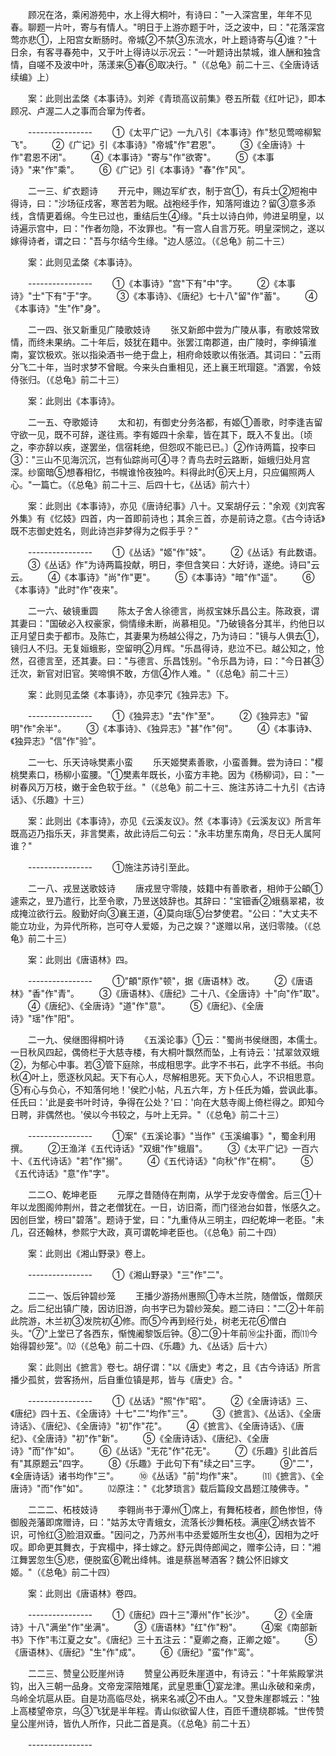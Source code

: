 <!-- { "loadSidebar": true } -->
　　顾况在洛，乘闲游苑中，水上得大桐叶，有诗曰："一入深宫里，年年不见春。聊题一片叶，寄与有情人。"明日于上游亦题于叶，泛之波中，曰："花落深宫莺亦悲①，上阳宫女断肠时。帝城②不禁③东流水，叶上题诗寄与④谁？"十日余，有客寻春苑中，又于叶上得诗以示况云："一叶题诗出禁城，谁人酬和独含情，自嗟不及波中叶，荡漾来⑤春⑥取决行。"（《总龟》前二十三、《全唐诗话续编》上） 

　　案：此则出孟棨《本事诗》。刘斧《青琐高议前集》卷五所载《红叶记》，即本顾况、卢渥二人之事而合窜为传者。 

　　---------------- 
　　①《太平广记》一九八引《本事诗》作"愁见莺啼柳絮飞"。 
　　②《广记》引《本事诗》"帝城"作"君恩"。 
　　③《全唐诗》十作"君恩不闭"。 
　　④《本事诗》"寄与"作"欲寄"。 
　　⑤《本事诗》"来"作"乘"。 
　　⑥《广记》引《本事诗》"春"作"风"。 

　　二一三、纩衣题诗 
　　开元中，赐边军纩衣，制于宫①，有兵士②短袍中得诗，曰："沙场征戍客，寒苦若为眠。战袍经手作，知落阿谁边？留③意多添线，含情更着绵。今生已过也，重结后生④缘。"兵士以诗白帅，帅进呈明皇，以诗遍示宫中，曰："作者勿隐，不汝罪也。"有一宫人自言万死。明皇深悯之，遂以嫁得诗者，谓之曰："吾与尔结今生缘。"边人感泣。（《总龟》前二十三） 

　　案：此则见孟棨《本事诗》。 

　　---------------- 
　　①《本事诗》"宫"下有"中"字。 
　　②《本事诗》"士"下有"于"字。 
　　③《本事诗》、《唐纪》七十八"留"作"蓄"。 
　　④《本事诗》"生"作"身"。 

　　二一四、张又新重见广陵歌妓诗 
　　张又新郎中尝为广陵从事，有歌妓常致情，而终未果纳。二十年后，妓犹在籍中。张罢江南郡道，由广陵时，李绅镇淮南，宴饮极欢。张以指染酒书一绝于盘上，相府命妓歌以侑张酒。其词曰："云雨分飞二十年，当时求梦不曾眠。今来头白重相见，还上襄王玳瑁筵。"酒罢，令妓侍张归。（《总龟》前二十三） 

　　案：此则出《本事诗》。 

　　二一五、夺歌姬诗 
　　太和初，有御史分务洛都，有姬①善歌，时李逢吉留守欲一见，既不可辞，遂往焉。李有姬四十余辈，皆在其下，既入不复出。〔顷之，李亦辞以疾，遂罢坐，信宿耗绝，但怨叹不能已已。〕②作诗两篇，投李曰③："三山不见海沉沉，岂有仙踪尚可④寻？青鸟去时云路断，姮蛾归处月宫深。纱窗暗⑤想春相忆，书幌谁怜夜独吟。料得此时⑥天上月，只应偏照两人心。"一篇亡。（《总龟》前二十三、后四十七，《丛话》前六十） 

　　案：此则出《本事诗》，亦见《唐诗纪事》八十。又案胡仔云："余观《刘宾客外集》有《忆妓》四首，内一首即前诗也；其余三首，亦是前诗之意。《古今诗话》既不志御史姓名，则此诗岂非梦得为之假手乎？" 

　　---------------- 
　　①《丛话》"姬"作"妓"。 
　　②《丛话》有此数语。 
　　③《丛话》作"为诗两篇投献，明日，李但含笑曰：大好诗，遂绝。诗曰"云云。 
　　④《本事诗》"尚"作"更"。 
　　⑤《本事诗》"暗"作"遥"。 
　　⑥《本事诗》"此时"作"夜来"。 

　　二一六、破镜重圆 
　　陈太子舍人徐德言，尚叔宝妹乐昌公主。陈政衰，谓其妻曰："国破必入权豪家，倘情缘未断，尚慕相见。"乃破镜各分其半，约他日以正月望日卖于都市。及陈亡，其妻果为杨越公得之，乃为诗曰："镜与人俱去①，镜归人不归。无复姮蛾影，空留明②月辉。"乐昌得诗，悲泣不已。越公知之，怆然，召德言至，还其妻。曰："与德言、乐昌饯别。"令乐昌为诗，曰："今日甚③迁次，新官对旧官。笑啼惧不敢，方信④作人难。"（《总龟》前二十三） 

　　案：此则见孟棨《本事诗》，亦见李冗《独异志》下。 

　　---------------- 
　　①《独异志》"去"作"至"。 
　　②《独异志》"留明"作"余半"。 
　　③《本事诗》、《独异志》"甚"作"何"。 
　　④《本事诗》、《独异志》"信"作"验"。 

　　二一七、乐天诗咏樊素小蛮 
　　乐天姬樊素善歌，小蛮善舞。尝为诗曰："樱桃樊素口，杨柳小蛮腰。"①樊素年既长，小蛮方丰艳。因为《杨柳词》，曰："一树春风万万枝，嫩于金色软于丝。"（《总龟》前二十三、施注苏诗二十九引《古诗话》、《乐趣》十三） 

　　案：此则出《本事诗》，亦见《云溪友议》。然《本事诗》《云溪友议》所言年既高迈乃指乐天，非言樊素，故此诗后二句云："永丰坊里东南角，尽日无人属阿谁？" 

　　---------------- 
　　①施注苏诗引至此。 

　　二一八、戎昱送歌妓诗 
　　唐戎昱守零陵，妓籍中有善歌者，相帅于公頔①遽索之，昱乃遣行，比至令歌，乃昱送妓辞也。其辞曰："宝钿香②蛾翡翠裙，妆成掩泣欲行云。殷勤好向③襄王道，④莫向瑶⑤台梦使君。"公曰："大丈夫不能立功业，为异代所称，岂可夺人爱姬，为己之娱？"遂赠以帛，送归零陵。（《总龟》前二十三） 

　　案：此则出《唐语林》四。 

　　---------------- 
　　①"頔"原作"顿"，据《唐语林》改。 
　　②《唐语林》"香"作"青"。 
　　③《唐语林》、《唐纪》二十八、《全唐诗》十"向"作"取"。 
　　④《唐纪》、《全唐诗》"道"作"意"。 
　　⑤《唐纪》、《全唐诗》"瑶"作"阳"。 

　　二一九、侯继图得桐叶诗 
　　《五溪论事》①云："蜀尚书侯继图，本儒士。一日秋风四起，偶倚栏于大慈寺楼，有大桐叶飘然而坠，上有诗云：'拭翠敛双蛾②，为郁心中事。若③管下庭除，书成相思字。此字不书石，此字不书纸。书向秋④叶上，愿逐秋风起。天下有心人，尽解相思死。天下负心人，不识相思意。⑤有心与负心，不知落何地！'侯贮小帖，凡五六年，方卜任氏为婚，尝讽此事。任氏曰：'此是妾书叶时诗，争得在公处？'曰：'向在大慈寺阁上倚栏得之。即知今日聘，非偶然也。'侯以今书较之，与叶上无异。"（《总龟》前二十三） 

　　---------------- 
　　①案"《五溪论事》"当作"《玉溪编事》"，蜀金利用撰。 
　　②王渔洋《五代诗话》"双蛾"作"蛾眉"。 
　　③《太平广记》一百六十、《五代诗话》"若"作"搦"。 
　　④《五代诗话》"向秋"作"在桐"。 
　　⑤《五代诗话》"意"作"字"。 

　　二二○、乾坤老臣 
　　元厚之昔随侍在荆南，从学于龙安寺僧舍。后三①十年以龙图阁帅荆州，昔之老僧犹在。一日，访旧斋，而门径池台如昔，怅感久之。因创巨堂，榜曰"碧落"。题诗于堂，曰："九重侍从三明主，四纪乾坤一老臣。"未几，召还翰林，参熙宁大政，真可谓乾坤老臣也。（《总龟》前二十四） 

　　案：此则出《湘山野录》卷上。 

　　---------------- 
　　①《湘山野录》"三"作"二"。 

　　二二一、饭后钟碧纱笼 
　　王播少游扬州惠照①寺木兰院，随僧饭，僧颇厌之。后二纪出镇广陵，因访旧游，向书字已为碧纱笼矣。题二诗曰："二②十年前此院游，木兰初③发院初④修。而⑤今再到经行处，树老无花⑥僧白头。"⑦"上堂已了各西东，惭愧阇黎饭后钟。⑧二⑨十年前⑩尘扑面，而⑾今始得碧纱笼"。⑿（《总龟》前二十四、《乐趣》九、《丛话》后十六） 

　　案：此则出《摭言》卷七。胡仔谓："以《唐史》考之，且《古今诗话》所言播少孤贫，尝客扬州，后自重位镇是邦，皆与《唐史》合。" 

　　---------------- 
　　①《丛话》"照"作"昭"。 
　　②《全唐诗话》三、《唐纪》四十五、《全唐诗》十七"二"均作"三"。 
　　③《摭言》、《丛话》、《全唐诗话》、《唐纪》、《全唐诗》"初"作"花"。 
　　④《摭言》、《全唐诗话》、《唐纪》、《全唐诗》"初"作"新"。 
　　⑤《全唐诗话》、《唐纪》、《全唐诗》"而"作"如"。 
　　⑥《丛话》"无花"作"花无"。 
　　⑦《乐趣》引此首后有"其原题云"四字。 
　　⑧《乐趣》于此句下有"续之曰"三字。 
　　⑨"二"，《全唐诗话》诸书均作"三"。 
　　⑩《丛话》"前"均作"来"。 
　　⑾《摭言》、《全唐诗》"而"作"如"。 
　　⑿原注："《北梦琐言》载后篇段文昌题江陵佛寺。" 

　　二二二、柘枝妓诗 
　　李翱尚书于潭州①席上，有舞柘枝者，颜色惨怛，侍御殷尧藩即席赠诗，曰："姑苏太守青蛾女，流落长沙舞柘枝。满座②绣衣皆不识，可怜红③脸泪双垂。"因问之，乃苏州韦中丞爱姬所生女也④，因相为之吁叹。即命更其舞衣，于宾榻中，择士嫁之。舒元舆侍郎闻之，赠李公诗，曰："湘江舞罢忽生⑤悲，便脱蛮⑥靴出绛帏。谁是蔡邕琴酒客？魏公怀旧嫁文姬。"（《总龟》前二十四） 

　　案：此则出《唐语林》卷四。 

　　---------------- 
　　①《唐纪》四十三"潭州"作"长沙"。 
　　②《全唐诗》十八"满坐"作"坐满"。 
　　③《唐语林》"红"作"粉"。 
　　④案《南部新书》下作"韦江夏之女"。《唐纪》三十五注云："夏卿之裔，正卿之姬"。 
　　⑤《唐语林》、《唐纪》"生"作"成"。 
　　⑥《唐纪》"蛮"作"鸾"。 

　　二二三、赞皇公贬崖州诗 
　　赞皇公再贬朱崖道中，有诗云："十年紫殿掌洪钧，出入三朝一品身。文帝宠深陪雉尾，武皇恩重①宴龙津。黑山永破和亲虏，乌岭全坑扈从臣。自是功高临尽处，祸来名减②不由人。"又登朱崖郡城云："独上高楼望帝京，乌③飞犹是半年程。青山似欲留人住，百匝千遭绕郡城。"世传赞皇公崖州诗，皆仇人所作，只此二首是真。（《总龟》前二十五） 

　　---------------- 
